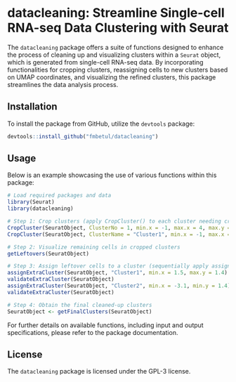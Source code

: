 # datacleaning: Streamline Single-cell RNA-seq Data Clustering with Seurat

The `datacleaning` package offers a suite of functions designed to enhance the process of cleaning up and visualizing clusters within a `Seurat` object, which is generated from single-cell RNA-seq data. By incorporating functionalities for cropping clusters, reassigning cells to new clusters based on UMAP coordinates, and visualizing the refined clusters, this package streamlines the data analysis process.

## Installation

To install the package from GitHub, utilize the `devtools` package:

``` r
devtools::install_github("fmbetul/datacleaning")
```

## Usage

Below is an example showcasing the use of various functions within this package:

``` r
# Load required packages and data
library(Seurat)
library(datacleaning)

# Step 1: Crop clusters (apply CropCluster() to each cluster needing cropping, either by providing ClusterNo or ClusterName)
CropCluster(SeuratObject, ClusterNo = 1, min.x = -1, max.x = 4, max.y = -2)
CropCluster(SeuratObject, ClusterName = "Cluster1", min.x = -1, max.x = 4, max.y = -2)

# Step 2: Visualize remaining cells in cropped clusters
getLeftovers(SeuratObject)

# Step 3: Assign leftover cells to a cluster (sequentially apply assignExtraCluster() and validateExtraCluster() functions)
assignExtraCluster(SeuratObject, "Cluster1", min.x = 1.5, max.y = 1.4)
validateExtraCluster(SeuratObject)
assignExtraCluster(SeuratObject, "Cluster2", min.x = -3.1, min.y = 1.4)
validateExtraCluster(SeuratObject)

# Step 4: Obtain the final cleaned-up clusters
SeuratObject <- getFinalClusters(SeuratObject)
```

For further details on available functions, including input and output specifications, please refer to the package documentation.

## License

The `datacleaning` package is licensed under the GPL-3 license.

